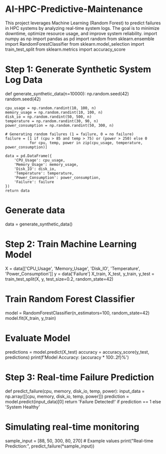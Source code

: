 # AI-HPC-Predictive-Maintenance
This project leverages Machine Learning (Random Forest) to predict failures in HPC systems by analyzing real-time system logs. The goal is to minimize downtime, optimize resource usage, and improve system reliability.
import numpy as np
import pandas as pd
import random
from sklearn.ensemble import RandomForestClassifier
from sklearn.model_selection import train_test_split
from sklearn.metrics import accuracy_score

# Step 1: Generate Synthetic System Log Data
def generate_synthetic_data(n=10000):
    np.random.seed(42)
    random.seed(42)
    
    cpu_usage = np.random.randint(10, 100, n)
    memory_usage = np.random.randint(10, 100, n)
    disk_io = np.random.randint(50, 500, n)
    temperature = np.random.randint(30, 90, n)
    power_consumption = np.random.randint(50, 300, n)
    
    # Generating random failures (1 = failure, 0 = no failure)
    failure = [1 if (cpu > 85 and temp > 75) or (power > 250) else 0 
               for cpu, temp, power in zip(cpu_usage, temperature, power_consumption)]
    
    data = pd.DataFrame({
        'CPU_Usage': cpu_usage,
        'Memory_Usage': memory_usage,
        'Disk_IO': disk_io,
        'Temperature': temperature,
        'Power_Consumption': power_consumption,
        'Failure': failure
    })
    return data

# Generate data
data = generate_synthetic_data()

# Step 2: Train Machine Learning Model
X = data[['CPU_Usage', 'Memory_Usage', 'Disk_IO', 'Temperature', 'Power_Consumption']]
y = data['Failure']
X_train, X_test, y_train, y_test = train_test_split(X, y, test_size=0.2, random_state=42)

# Train Random Forest Classifier
model = RandomForestClassifier(n_estimators=100, random_state=42)
model.fit(X_train, y_train)

# Evaluate Model
predictions = model.predict(X_test)
accuracy = accuracy_score(y_test, predictions)
print(f'Model Accuracy: {accuracy * 100:.2f}%')

# Step 3: Real-time Failure Prediction
def predict_failure(cpu, memory, disk_io, temp, power):
    input_data = np.array([[cpu, memory, disk_io, temp, power]])
    prediction = model.predict(input_data)[0]
    return 'Failure Detected!' if prediction == 1 else 'System Healthy'

# Simulating real-time monitoring
sample_input = [88, 50, 300, 80, 270]  # Example values
print("Real-time Prediction:", predict_failure(*sample_input))
